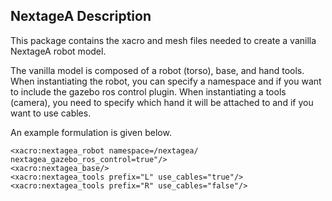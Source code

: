 ## NextageA Description

This package contains the xacro and mesh files needed to create a vanilla NextageA robot model.

The vanilla model is composed of a robot (torso), base, and hand tools. When instantiating the robot, you can specify a namespace and if you want to include the gazebo ros control plugin. When instantiating a tools (camera), you need to specify which hand it will be attached to and if you want to use cables.

An example formulation is given below.

```
<xacro:nextagea_robot namespace=/nextagea/ nextagea_gazebo_ros_control=true"/>
<xacro:nextagea_base/>
<xacro:nextagea_tools prefix="L" use_cables="true"/>
<xacro:nextagea_tools prefix="R" use_cables="false"/>
```
